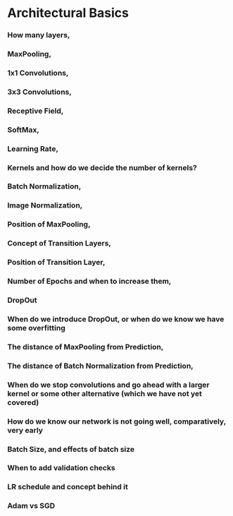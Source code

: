 # Architectural Basics
### How many layers,
### MaxPooling,
### 1x1 Convolutions,
### 3x3 Convolutions,
### Receptive Field,
### SoftMax,
### Learning Rate,
### Kernels and how do we decide the number of kernels?
### Batch Normalization,
### Image Normalization,
### Position of MaxPooling,
### Concept of Transition Layers,
### Position of Transition Layer,
### Number of Epochs and when to increase them,
### DropOut
### When do we introduce DropOut, or when do we know we have some overfitting
### The distance of MaxPooling from Prediction,
### The distance of Batch Normalization from Prediction,
### When do we stop convolutions and go ahead with a larger kernel or some other alternative (which we have not yet covered)
### How do we know our network is not going well, comparatively, very early
### Batch Size, and effects of batch size
### When to add validation checks
### LR schedule and concept behind it
### Adam vs SGD
